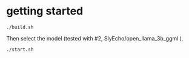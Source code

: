 # getting started

```
./build.sh
```

Then select the model (tested with #2, SlyEcho/open_llama_3b_ggml ).

```
./start.sh
```